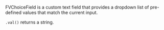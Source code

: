 FVChoiceField is a custom text field that provides a dropdown list of pre-defined values that match the current input.

```.val()``` returns a string.